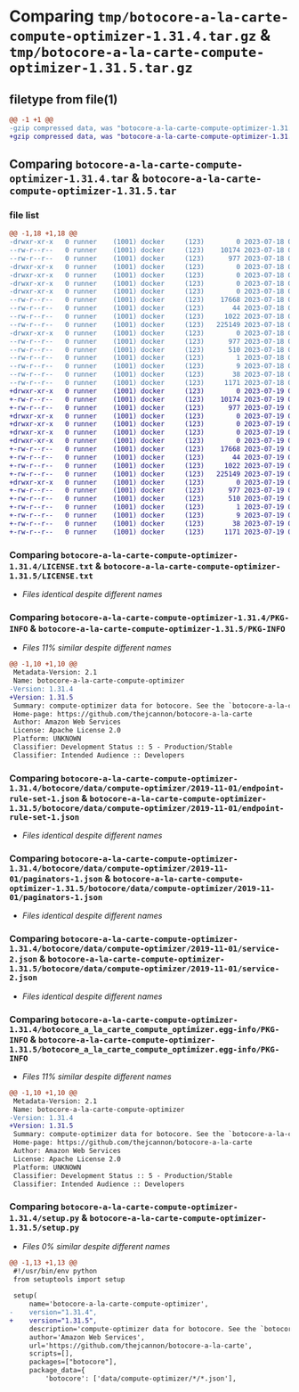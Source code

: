 # Comparing `tmp/botocore-a-la-carte-compute-optimizer-1.31.4.tar.gz` & `tmp/botocore-a-la-carte-compute-optimizer-1.31.5.tar.gz`

## filetype from file(1)

```diff
@@ -1 +1 @@
-gzip compressed data, was "botocore-a-la-carte-compute-optimizer-1.31.4.tar", last modified: Tue Jul 18 01:55:02 2023, max compression
+gzip compressed data, was "botocore-a-la-carte-compute-optimizer-1.31.5.tar", last modified: Wed Jul 19 02:43:44 2023, max compression
```

## Comparing `botocore-a-la-carte-compute-optimizer-1.31.4.tar` & `botocore-a-la-carte-compute-optimizer-1.31.5.tar`

### file list

```diff
@@ -1,18 +1,18 @@
-drwxr-xr-x   0 runner    (1001) docker     (123)        0 2023-07-18 01:55:02.544189 botocore-a-la-carte-compute-optimizer-1.31.4/
--rw-r--r--   0 runner    (1001) docker     (123)    10174 2023-07-18 01:55:02.000000 botocore-a-la-carte-compute-optimizer-1.31.4/LICENSE.txt
--rw-r--r--   0 runner    (1001) docker     (123)      977 2023-07-18 01:55:02.544189 botocore-a-la-carte-compute-optimizer-1.31.4/PKG-INFO
-drwxr-xr-x   0 runner    (1001) docker     (123)        0 2023-07-18 01:55:02.544189 botocore-a-la-carte-compute-optimizer-1.31.4/botocore/
-drwxr-xr-x   0 runner    (1001) docker     (123)        0 2023-07-18 01:55:02.544189 botocore-a-la-carte-compute-optimizer-1.31.4/botocore/data/
-drwxr-xr-x   0 runner    (1001) docker     (123)        0 2023-07-18 01:55:02.544189 botocore-a-la-carte-compute-optimizer-1.31.4/botocore/data/compute-optimizer/
-drwxr-xr-x   0 runner    (1001) docker     (123)        0 2023-07-18 01:55:02.544189 botocore-a-la-carte-compute-optimizer-1.31.4/botocore/data/compute-optimizer/2019-11-01/
--rw-r--r--   0 runner    (1001) docker     (123)    17668 2023-07-18 01:54:50.000000 botocore-a-la-carte-compute-optimizer-1.31.4/botocore/data/compute-optimizer/2019-11-01/endpoint-rule-set-1.json
--rw-r--r--   0 runner    (1001) docker     (123)       44 2023-07-18 01:54:50.000000 botocore-a-la-carte-compute-optimizer-1.31.4/botocore/data/compute-optimizer/2019-11-01/examples-1.json
--rw-r--r--   0 runner    (1001) docker     (123)     1022 2023-07-18 01:54:50.000000 botocore-a-la-carte-compute-optimizer-1.31.4/botocore/data/compute-optimizer/2019-11-01/paginators-1.json
--rw-r--r--   0 runner    (1001) docker     (123)   225149 2023-07-18 01:54:50.000000 botocore-a-la-carte-compute-optimizer-1.31.4/botocore/data/compute-optimizer/2019-11-01/service-2.json
-drwxr-xr-x   0 runner    (1001) docker     (123)        0 2023-07-18 01:55:02.544189 botocore-a-la-carte-compute-optimizer-1.31.4/botocore_a_la_carte_compute_optimizer.egg-info/
--rw-r--r--   0 runner    (1001) docker     (123)      977 2023-07-18 01:55:02.000000 botocore-a-la-carte-compute-optimizer-1.31.4/botocore_a_la_carte_compute_optimizer.egg-info/PKG-INFO
--rw-r--r--   0 runner    (1001) docker     (123)      510 2023-07-18 01:55:02.000000 botocore-a-la-carte-compute-optimizer-1.31.4/botocore_a_la_carte_compute_optimizer.egg-info/SOURCES.txt
--rw-r--r--   0 runner    (1001) docker     (123)        1 2023-07-18 01:55:02.000000 botocore-a-la-carte-compute-optimizer-1.31.4/botocore_a_la_carte_compute_optimizer.egg-info/dependency_links.txt
--rw-r--r--   0 runner    (1001) docker     (123)        9 2023-07-18 01:55:02.000000 botocore-a-la-carte-compute-optimizer-1.31.4/botocore_a_la_carte_compute_optimizer.egg-info/top_level.txt
--rw-r--r--   0 runner    (1001) docker     (123)       38 2023-07-18 01:55:02.544189 botocore-a-la-carte-compute-optimizer-1.31.4/setup.cfg
--rw-r--r--   0 runner    (1001) docker     (123)     1171 2023-07-18 01:55:02.000000 botocore-a-la-carte-compute-optimizer-1.31.4/setup.py
+drwxr-xr-x   0 runner    (1001) docker     (123)        0 2023-07-19 02:43:44.291512 botocore-a-la-carte-compute-optimizer-1.31.5/
+-rw-r--r--   0 runner    (1001) docker     (123)    10174 2023-07-19 02:43:44.000000 botocore-a-la-carte-compute-optimizer-1.31.5/LICENSE.txt
+-rw-r--r--   0 runner    (1001) docker     (123)      977 2023-07-19 02:43:44.291512 botocore-a-la-carte-compute-optimizer-1.31.5/PKG-INFO
+drwxr-xr-x   0 runner    (1001) docker     (123)        0 2023-07-19 02:43:44.287512 botocore-a-la-carte-compute-optimizer-1.31.5/botocore/
+drwxr-xr-x   0 runner    (1001) docker     (123)        0 2023-07-19 02:43:44.287512 botocore-a-la-carte-compute-optimizer-1.31.5/botocore/data/
+drwxr-xr-x   0 runner    (1001) docker     (123)        0 2023-07-19 02:43:44.287512 botocore-a-la-carte-compute-optimizer-1.31.5/botocore/data/compute-optimizer/
+drwxr-xr-x   0 runner    (1001) docker     (123)        0 2023-07-19 02:43:44.291512 botocore-a-la-carte-compute-optimizer-1.31.5/botocore/data/compute-optimizer/2019-11-01/
+-rw-r--r--   0 runner    (1001) docker     (123)    17668 2023-07-19 02:43:32.000000 botocore-a-la-carte-compute-optimizer-1.31.5/botocore/data/compute-optimizer/2019-11-01/endpoint-rule-set-1.json
+-rw-r--r--   0 runner    (1001) docker     (123)       44 2023-07-19 02:43:32.000000 botocore-a-la-carte-compute-optimizer-1.31.5/botocore/data/compute-optimizer/2019-11-01/examples-1.json
+-rw-r--r--   0 runner    (1001) docker     (123)     1022 2023-07-19 02:43:32.000000 botocore-a-la-carte-compute-optimizer-1.31.5/botocore/data/compute-optimizer/2019-11-01/paginators-1.json
+-rw-r--r--   0 runner    (1001) docker     (123)   225149 2023-07-19 02:43:32.000000 botocore-a-la-carte-compute-optimizer-1.31.5/botocore/data/compute-optimizer/2019-11-01/service-2.json
+drwxr-xr-x   0 runner    (1001) docker     (123)        0 2023-07-19 02:43:44.291512 botocore-a-la-carte-compute-optimizer-1.31.5/botocore_a_la_carte_compute_optimizer.egg-info/
+-rw-r--r--   0 runner    (1001) docker     (123)      977 2023-07-19 02:43:44.000000 botocore-a-la-carte-compute-optimizer-1.31.5/botocore_a_la_carte_compute_optimizer.egg-info/PKG-INFO
+-rw-r--r--   0 runner    (1001) docker     (123)      510 2023-07-19 02:43:44.000000 botocore-a-la-carte-compute-optimizer-1.31.5/botocore_a_la_carte_compute_optimizer.egg-info/SOURCES.txt
+-rw-r--r--   0 runner    (1001) docker     (123)        1 2023-07-19 02:43:44.000000 botocore-a-la-carte-compute-optimizer-1.31.5/botocore_a_la_carte_compute_optimizer.egg-info/dependency_links.txt
+-rw-r--r--   0 runner    (1001) docker     (123)        9 2023-07-19 02:43:44.000000 botocore-a-la-carte-compute-optimizer-1.31.5/botocore_a_la_carte_compute_optimizer.egg-info/top_level.txt
+-rw-r--r--   0 runner    (1001) docker     (123)       38 2023-07-19 02:43:44.291512 botocore-a-la-carte-compute-optimizer-1.31.5/setup.cfg
+-rw-r--r--   0 runner    (1001) docker     (123)     1171 2023-07-19 02:43:44.000000 botocore-a-la-carte-compute-optimizer-1.31.5/setup.py
```

### Comparing `botocore-a-la-carte-compute-optimizer-1.31.4/LICENSE.txt` & `botocore-a-la-carte-compute-optimizer-1.31.5/LICENSE.txt`

 * *Files identical despite different names*

### Comparing `botocore-a-la-carte-compute-optimizer-1.31.4/PKG-INFO` & `botocore-a-la-carte-compute-optimizer-1.31.5/PKG-INFO`

 * *Files 11% similar despite different names*

```diff
@@ -1,10 +1,10 @@
 Metadata-Version: 2.1
 Name: botocore-a-la-carte-compute-optimizer
-Version: 1.31.4
+Version: 1.31.5
 Summary: compute-optimizer data for botocore. See the `botocore-a-la-carte` package for more info.
 Home-page: https://github.com/thejcannon/botocore-a-la-carte
 Author: Amazon Web Services
 License: Apache License 2.0
 Platform: UNKNOWN
 Classifier: Development Status :: 5 - Production/Stable
 Classifier: Intended Audience :: Developers
```

### Comparing `botocore-a-la-carte-compute-optimizer-1.31.4/botocore/data/compute-optimizer/2019-11-01/endpoint-rule-set-1.json` & `botocore-a-la-carte-compute-optimizer-1.31.5/botocore/data/compute-optimizer/2019-11-01/endpoint-rule-set-1.json`

 * *Files identical despite different names*

### Comparing `botocore-a-la-carte-compute-optimizer-1.31.4/botocore/data/compute-optimizer/2019-11-01/paginators-1.json` & `botocore-a-la-carte-compute-optimizer-1.31.5/botocore/data/compute-optimizer/2019-11-01/paginators-1.json`

 * *Files identical despite different names*

### Comparing `botocore-a-la-carte-compute-optimizer-1.31.4/botocore/data/compute-optimizer/2019-11-01/service-2.json` & `botocore-a-la-carte-compute-optimizer-1.31.5/botocore/data/compute-optimizer/2019-11-01/service-2.json`

 * *Files identical despite different names*

### Comparing `botocore-a-la-carte-compute-optimizer-1.31.4/botocore_a_la_carte_compute_optimizer.egg-info/PKG-INFO` & `botocore-a-la-carte-compute-optimizer-1.31.5/botocore_a_la_carte_compute_optimizer.egg-info/PKG-INFO`

 * *Files 11% similar despite different names*

```diff
@@ -1,10 +1,10 @@
 Metadata-Version: 2.1
 Name: botocore-a-la-carte-compute-optimizer
-Version: 1.31.4
+Version: 1.31.5
 Summary: compute-optimizer data for botocore. See the `botocore-a-la-carte` package for more info.
 Home-page: https://github.com/thejcannon/botocore-a-la-carte
 Author: Amazon Web Services
 License: Apache License 2.0
 Platform: UNKNOWN
 Classifier: Development Status :: 5 - Production/Stable
 Classifier: Intended Audience :: Developers
```

### Comparing `botocore-a-la-carte-compute-optimizer-1.31.4/setup.py` & `botocore-a-la-carte-compute-optimizer-1.31.5/setup.py`

 * *Files 0% similar despite different names*

```diff
@@ -1,13 +1,13 @@
 #!/usr/bin/env python
 from setuptools import setup
 
 setup(
     name='botocore-a-la-carte-compute-optimizer',
-    version="1.31.4",
+    version="1.31.5",
     description='compute-optimizer data for botocore. See the `botocore-a-la-carte` package for more info.',
     author='Amazon Web Services',
     url='https://github.com/thejcannon/botocore-a-la-carte',
     scripts=[],
     packages=["botocore"],
     package_data={
         'botocore': ['data/compute-optimizer/*/*.json'],
```

